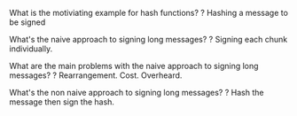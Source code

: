 What is the motiviating example for hash functions?
?
Hashing a message to be signed

What's the naive approach to signing long messages?
?
Signing each chunk individually.

What are the main problems with the naive approach to signing long messages?
?
Rearrangement.
Cost.
Overheard.

What's the non naive approach to signing long messages?
?
Hash the message then sign the hash.